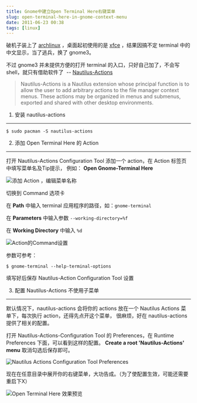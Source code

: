 ```yaml
---
title: Gnome中建立Open Terminal Here右键菜单
slug: open-terminal-here-in-gnome-context-menu
date: 2011-06-23 00:38
tags: [linux]
---
```


破机子装上了 [archlinux][1] ，桌面起初使用的是 [xfce][2] ，结果因搞不定 terminal 中的中文显示，当了逃兵，换了 gnome3。

不过 gnome3 并未提供方便的打开 terminal 的入口，只好自己加了，不会写 shell，就只有借助软件了  -- [Nautilus-Actions][3]

> Nautilus-Actions is a Nautilus extension whose principal function is to allow the user to add arbitrary actions to 
> the file manager context menus. These actions may be organized in menus and submenus, exported and shared with other 
> desktop environments.

1. 安装 nautilus-actions
-------------------------

    $ sudo pacman -S nautilus-actions

2. 添加 Open Terminal Here 的 Action
-------------------------------------

打开 Nautilus-Actions Configuration Tool 添加一个 action，在 Action 标签页中填写菜单名及Tip提示，
例如： **Open Gnome-Terminal Here**

![添加 Action ，编辑菜单名称](http://pic.yupoo.com/greatghoul_v/Ba8UlcHp/baZwI.png)

切换到 Command 选项卡

在 **Path** 中输入 terminal 应用程序的路径，如：`gnome-terminal`

在 **Parameters** 中输入参数 `--working-directory=%f`

在 **Working Directory** 中输入 `%d`

![Action的Command设置](http://pic.yupoo.com/greatghoul_v/Ba8UAQ79/VtGDf.png)

参数可参考：

    $ gnome-terminal --help-terminal-options

填写好后保存 Nautilus-Action Configuration Tool 设置

3. 配置 Nautilus-Actions 不使用子菜单
-------------------------------------

默认情况下，nautilus-actions 会将你的 actions 放在一个 Nautilus Actions 菜单下，每次执行 action，还得先点开这个菜单，
很麻烦，好在 nautilus-actions 提供了相关的配置。

打开 Nautilus-Actions-Configuration Tool 的 Preferences，在 Runtime Preferences 下面，可以看到这样的配置。
**Create a root 'Nautilus-Actions' menu** 取消勾选后保存即可。

![Nautilus Actions Configuration Tool Preferences](http://pic.yupoo.com/greatghoul_v/Ba8UMVFO/WZQvn.png)

现在在任意目录中展开你的右键菜单，大功告成。（为了使配置生效，可能还需要重启下X）

![Open Terminal Here 效果预览](http://pic.yupoo.com/greatghoul_v/Ba8UUZYD/u83ji.png)

[1]: http://www.archlinux.org/
[2]: http://www.xfce.org/
[3]: http://www.nautilus-actions.org/
